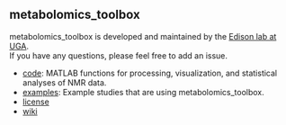 ## metabolomics_toolbox

metabolomics_toolbox is developed and maintained by the [Edison lab at UGA](https://edisonomics.org/).  
If you have any questions, please feel free to add an issue.


 * [code](https://github.com/edisonomics/metabolomics_toolbox/tree/master/code): MATLAB functions for processing, visualization, and statistical analyses of NMR data.
 * [examples](https://github.com/edisonomics/metabolomics_toolbox/tree/master/examples): Example studies that are using metabolomics_toolbox.    
 * [license](https://github.com/edisonomics/metabolomics_toolbox/tree/master/license)    
 * [wiki](https://github.com/artedison/Edison_Lab_Shared_Metabolomics_UGA/wiki)
